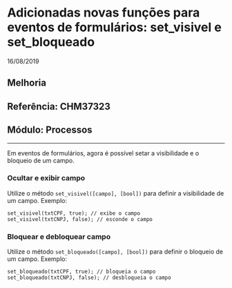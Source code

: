 # Adicionadas novas funções para eventos de formulários: set_visivel e set_bloqueado
16/08/2019
## Melhoria
## Referência: CHM37323
## Módulo: Processos
***

Em eventos de formulários, agora é possível setar a visibilidade e o bloqueio de um campo.

### Ocultar e exibir campo

Utilize o método `set_visivel([campo], [bool])` para definir a visibilidade de um campo. Exemplo:

```
set_visivel(txtCPF, true); // exibe o campo
set_visivel(txtCNPJ, false); // esconde o campo
```

### Bloquear e debloquear campo

Utilize o método `set_bloqueado([campo], [bool])` para definir o bloqueio de um campo. Exemplo:

```
set_bloqueado(txtCPF, true); // bloqueia o campo
set_bloqueado(txtCNPJ, false); // desbloqueia o campo
```